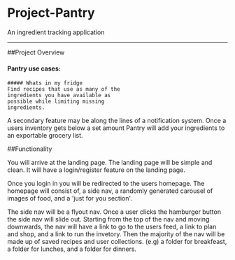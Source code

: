 # Project-Pantry
An ingredient tracking application

___
##Project Overview
#### Pantry use cases:
    ##### Whats in my fridge
    Find recipes that use as many of the
    ingredients you have available as
    possible while limiting missing
    ingredients.

A secondary feature may be along the lines of a notification system. Once a users inventory gets below a set amount Pantry will add your ingredients to an exportable grocery list.


##Functionality

You will arrive at the landing page. The landing page will be simple and clean. It will have a login/register feature on the landing page.

Once you login in you will be redirected to the users homepage. The homepage will consist of, a side nav, a randomly generated carousel of images of food, and a 'just for you section'.

The side nav will be a flyout nav. Once a user clicks the hamburger button the side nav will slide out. Starting from the top of the nav and moving downwards, the nav will have a link to go to the users feed, a link to plan and shop, and a link to run the invetory. Then the majority of the nav will be made up of saved recipes and user collections. (e.g) a folder for breakfeast, a folder for lunches, and a folder for dinners.
